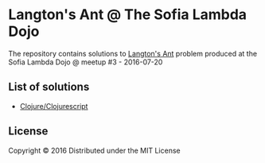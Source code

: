 # Langton's Ant @ The Sofia Lambda Dojo

The repository contains solutions to [Langton's Ant](https://en.wikipedia.org/wiki/Langton%27s_ant) problem produced at the Sofia Lambda Dojo @ meetup #3 - 2016-07-20

## List of solutions

* [Clojure/Clojurescript](https://github.com/lambda-dojo-sofia/langtons-ant/tree/master/langtons-ant-cljs)

## License

Copyright © 2016
Distributed under the MIT License
